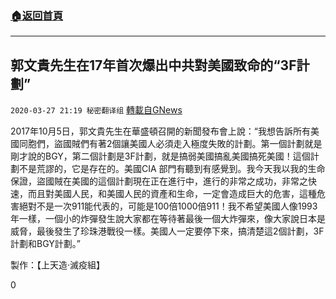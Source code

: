 ###  [:house:返回首頁](https://github.com/ourhimalayas/txt)
---

## 郭文貴先生在17年首次爆出中共對美國致命的“3F計劃”
`2020-03-27 21:19 秘密翻译组` [轉載自GNews](https://gnews.org/zh-hant/154712/)

2017年10月5日，郭文貴先生在華盛頓召開的新聞發布會上說：“我想告訴所有美國同胞們，盜國賊們有著2個讓美國人必須走入極度失敗的計劃。第一個計劃就是剛才說的BGY，第二個計劃是3F計劃，就是搞弱美國搞亂美國搞死美國！這個計劃不是荒謬的，它是存在的。美國CIA 部門有聽到有感覺到。我今天我以我的生命保證，盜國賊在美國的這個計劃現在正在進行中，進行的非常之成功，非常之快速，而且對美國人民，和美國人民的資產和生命，一定會造成巨大的危害，這種危害絕對不是一次911能代表的，可能是100倍1000倍911！我不希望美國人像1993年一樣，一個小的炸彈發生說大家都在等待著最後一個大炸彈來，像大家說日本是威脅，最後發生了珍珠港戰役一樣。美國人一定要停下來，搞清楚這2個計劃，3F計劃和BGY計劃。”



製作：【上天造·滅疫組】

0
